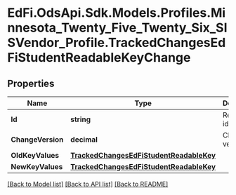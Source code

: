 # EdFi.OdsApi.Sdk.Models.Profiles.Minnesota_Twenty_Five_Twenty_Six_SISVendor_Profile.TrackedChangesEdFiStudentReadableKeyChange

## Properties

Name | Type | Description | Notes
------------ | ------------- | ------------- | -------------
**Id** | **string** | Resource identifier | [optional] 
**ChangeVersion** | **decimal** | Change version | [optional] 
**OldKeyValues** | [**TrackedChangesEdFiStudentReadableKey**](TrackedChangesEdFiStudentReadableKey.md) |  | [optional] 
**NewKeyValues** | [**TrackedChangesEdFiStudentReadableKey**](TrackedChangesEdFiStudentReadableKey.md) |  | [optional] 

[[Back to Model list]](../README.md#documentation-for-models) [[Back to API list]](../README.md#documentation-for-api-endpoints) [[Back to README]](../README.md)

